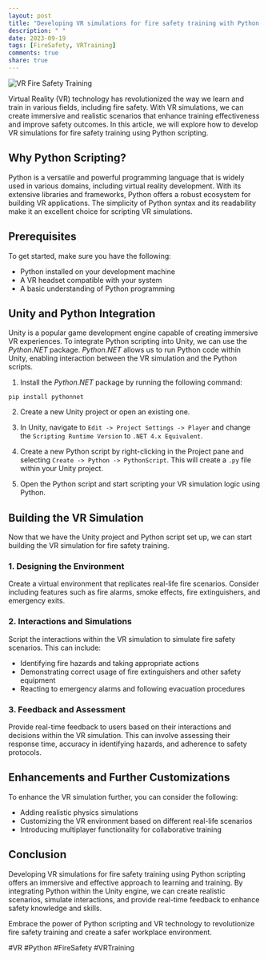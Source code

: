 ```yaml
---
layout: post
title: "Developing VR simulations for fire safety training with Python scripting"
description: " "
date: 2023-09-19
tags: [FireSafety, VRTraining]
comments: true
share: true
---
```


![VR Fire Safety Training](https://example.com/fire-safety-training-vr.png)

Virtual Reality (VR) technology has revolutionized the way we learn and train in various fields, including fire safety. With VR simulations, we can create immersive and realistic scenarios that enhance training effectiveness and improve safety outcomes. In this article, we will explore how to develop VR simulations for fire safety training using Python scripting.

## Why Python Scripting?

Python is a versatile and powerful programming language that is widely used in various domains, including virtual reality development. With its extensive libraries and frameworks, Python offers a robust ecosystem for building VR applications. The simplicity of Python syntax and its readability make it an excellent choice for scripting VR simulations.

## Prerequisites

To get started, make sure you have the following:

- Python installed on your development machine
- A VR headset compatible with your system
- A basic understanding of Python programming

## Unity and Python Integration

Unity is a popular game development engine capable of creating immersive VR experiences. To integrate Python scripting into Unity, we can use the *Python.NET* package. *Python.NET* allows us to run Python code within Unity, enabling interaction between the VR simulation and the Python scripts.

1. Install the *Python.NET* package by running the following command:
```
pip install pythonnet
```

2. Create a new Unity project or open an existing one.

3. In Unity, navigate to `Edit -> Project Settings -> Player` and change the `Scripting Runtime Version` to `.NET 4.x Equivalent`.

4. Create a new Python script by right-clicking in the Project pane and selecting `Create -> Python -> PythonScript`. This will create a `.py` file within your Unity project.

5. Open the Python script and start scripting your VR simulation logic using Python.

## Building the VR Simulation

Now that we have the Unity project and Python script set up, we can start building the VR simulation for fire safety training.

### 1. Designing the Environment

Create a virtual environment that replicates real-life fire scenarios. Consider including features such as fire alarms, smoke effects, fire extinguishers, and emergency exits.

### 2. Interactions and Simulations

Script the interactions within the VR simulation to simulate fire safety scenarios. This can include:

- Identifying fire hazards and taking appropriate actions
- Demonstrating correct usage of fire extinguishers and other safety equipment
- Reacting to emergency alarms and following evacuation procedures

### 3. Feedback and Assessment

Provide real-time feedback to users based on their interactions and decisions within the VR simulation. This can involve assessing their response time, accuracy in identifying hazards, and adherence to safety protocols.

## Enhancements and Further Customizations

To enhance the VR simulation further, you can consider the following:

- Adding realistic physics simulations
- Customizing the VR environment based on different real-life scenarios
- Introducing multiplayer functionality for collaborative training

## Conclusion

Developing VR simulations for fire safety training using Python scripting offers an immersive and effective approach to learning and training. By integrating Python within the Unity engine, we can create realistic scenarios, simulate interactions, and provide real-time feedback to enhance safety knowledge and skills.

Embrace the power of Python scripting and VR technology to revolutionize fire safety training and create a safer workplace environment.

#VR #Python #FireSafety #VRTraining